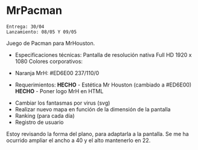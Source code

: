 # MrPacman
    Entrega: 30/04
    Lanzamiento: 08/05 Y 09/05

Juego de Pacman para MrHouston.

* Especificaciones técnicas:
Pantalla de resolución nativa Full HD 1920 x 1080
Colores corporativos:
 - Naranja MrH:
 #ED6E00
 237/110/0

* Requerimientos:
**HECHO** - Estética Mr Houston (cambiado a #ED6E00)
**HECHO** - Poner logo MrH en HTML
- Cambiar los fantasmas por virus (svg)
- Realizar nuevo mapa en función de la dimensión de la pantalla
- Ranking (para cada día)
- Registro de usuario


Estoy revisando la forma del plano, para adaptarla a la pantalla. Se me ha ocurrido ampliar el ancho a 40 y el alto mantenerlo en 22.
